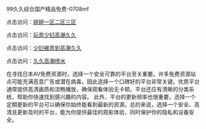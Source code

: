 99久久综合国产精品免费-0708mf

点击访问：<a href="https://bsdf-5f5.pages.dev/">婷婷一区二区三区</a>

点击访问：<a href="https://cfad.pages.dev/">玩弄少妇高潮久久</a>

点击访问：<a href="https://gfd-5xg.pages.dev/">少妇被弄到高潮久久</a>

点击访问：<a href="https://fdhf-454.pages.dev/">久久高潮喷水</a>

在寻找日本AV免费资源时，选择一个安全可靠的平台至关重要。许多免费资源站点可能充满恶意广告或潜在病毒，因此选择一个口碑好的平台非常关键。优质平台通常提供高清画质和流畅播放，确保观看体验无卡顿。平台还应有清晰的分类系统，帮助你快速找到感兴趣的内容。
此外，平台的更新频率也很重要，选择一个定期更新的平台可以确保你始终能看到最新的资源。总的来说，选择一个安全、高清且更新及时的平台，能为你提供最佳的观影体验，同时保护你的隐私和设备安全。

<span style="display:none;">[Canonical link](https://github.com/po20250708/po09 ）</span>


